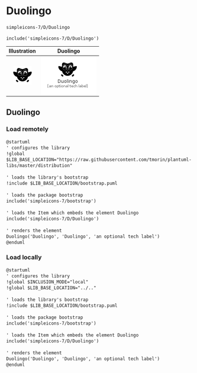 # Duolingo


```text
simpleicons-7/D/Duolingo
```

```text
include('simpleicons-7/D/Duolingo')
```



| Illustration | Duolingo |
| :---: | :---: |
| ![illustration for Illustration](../../simpleicons-7/D/Duolingo.png) | ![illustration for Duolingo](../../simpleicons-7/D/Duolingo.Local.png) |




## Duolingo

### Load remotely
```plantuml
@startuml
' configures the library
!global $LIB_BASE_LOCATION="https://raw.githubusercontent.com/tmorin/plantuml-libs/master/distribution"

' loads the library's bootstrap
!include $LIB_BASE_LOCATION/bootstrap.puml

' loads the package bootstrap
include('simpleicons-7/bootstrap')

' loads the Item which embeds the element Duolingo
include('simpleicons-7/D/Duolingo')

' renders the element
Duolingo('Duolingo', 'Duolingo', 'an optional tech label')
@enduml
```

### Load locally
```plantuml
@startuml
' configures the library
!global $INCLUSION_MODE="local"
!global $LIB_BASE_LOCATION="../.."

' loads the library's bootstrap
!include $LIB_BASE_LOCATION/bootstrap.puml

' loads the package bootstrap
include('simpleicons-7/bootstrap')

' loads the Item which embeds the element Duolingo
include('simpleicons-7/D/Duolingo')

' renders the element
Duolingo('Duolingo', 'Duolingo', 'an optional tech label')
@enduml
```

